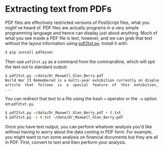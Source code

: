 # Extracting text from PDFs

PDF files are effectively restricted versions of PostScript files, what you might've heard of. PDF files are actually programs in a very simple programming language and hence can display just about anything. Much of what you see inside a PDF file is text, however, and we can grab that text without the layout information using [pdf2txt.py](https://euske.github.io/pdfminer/). Install it with:
 
```bash
$ pip install pdfminer
```

Then use `pdf2txt.py` as a command from the commandline, which will spit the text out to standard output:

```bash
$ pdf2txt.py ~/data/Dr_Maxwell_Glen_Berry.pdf
World War II Remembered is a multi-year exhibition currently on display at the Eisenhower Presidential Museum.  The 
article  that  follows  is  a  special  feature  of  this  exhibition,  the  sixth  in  a  series  created  to  honor  and  educate  about  the 
...
```

You can redirect that text to a file using the bash `>`  operator or the `-o` option on `pdf2txt.py`.

```bash
$ pdf2txt.py ~/data/Dr_Maxwell_Glen_Berry.pdf > t.txt
$ pdf2txt.py -o t.txt ~/data/Dr_Maxwell_Glen_Berry.pdf
```

Once you have text output, you can perform whatever analysis you'd like without having to worry about the data coming in PDF form. For example, you might want to run some analysis on financial documents but they are all in PDF. First, convert to text and then perform your analysis.
